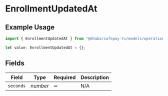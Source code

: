 # EnrollmentUpdatedAt

## Example Usage

```typescript
import { EnrollmentUpdatedAt } from "@dhaba/safepay-ts/models/operations";

let value: EnrollmentUpdatedAt = {};
```

## Fields

| Field              | Type               | Required           | Description        |
| ------------------ | ------------------ | ------------------ | ------------------ |
| `seconds`          | *number*           | :heavy_minus_sign: | N/A                |
